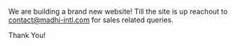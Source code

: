 We are building a brand new website! Till the site is up reachout to contact@madhi-intl.com for sales related queries. 

Thank You!
